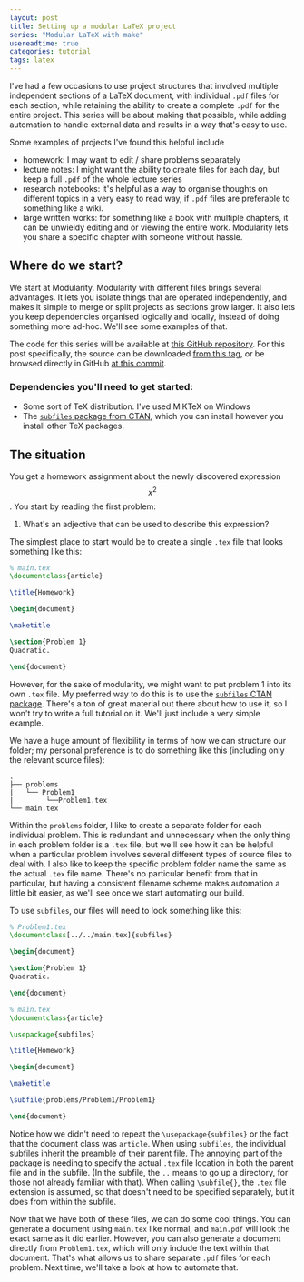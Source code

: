 ```yaml
---
layout: post
title: Setting up a modular LaTeX project
series: "Modular LaTeX with make"
usereadtime: true
categories: tutorial
tags: latex
---
```

I've had a few occasions to use project structures that involved multiple independent sections of a
LaTeX document, with individual `.pdf` files for each section, while retaining the ability to create a complete `.pdf`
for the entire project. This series will be about making that possible, while adding automation to handle external data
and results in a way that's easy to use.

Some examples of projects I've found this helpful include
* homework: I may want to edit / share problems separately
* lecture notes: I might want the ability to create files for each day, but keep a full `.pdf` of the whole lecture
series
* research notebooks: it's helpful as a way to organise thoughts on different topics in a very easy to read way, if
`.pdf` files are preferable to something like a wiki.
* large written works: for something like a book with multiple chapters, it can be unwieldy editing and or viewing the
entire work. Modularity lets you share a specific chapter with someone without hassle.

## Where do we start?

We start at Modularity.
Modularity with different files brings several advantages. It lets you isolate things that are operated independently,
and makes it simple to merge or split projects as sections grow larger. It also lets you keep dependencies organised
logically and locally, instead of doing something more ad-hoc. We'll see some examples of that.

The code for this series will be available at [this GitHub repository](https://github.com/dmallubhotla/modular_latex/).
For this post specifically, the source can be downloaded
[from this tag](https://github.com/dmallubhotla/modular_latex/releases/tag/part1), or be browsed directly in GitHub
[at this commit](https://github.com/dmallubhotla/modular_latex/tree/4445ffb73cea4b99b75470f2ba2ce3e48fe67584).

### Dependencies you'll need to get started:
* Some sort of TeX distribution. I've used MiKTeX on Windows
* The [`subfiles` package from CTAN](https://ctan.org/pkg/subfiles?lang=en), which you can install however you install
other TeX packages.

## The situation

You get a homework assignment about the newly discovered expression $$x^2$$. You start by reading the first problem:
1. What's an adjective that can be used to describe this expression?

The simplest place to start would be to create a single `.tex` file that looks something like this:
```tex
% main.tex
\documentclass{article}

\title{Homework}

\begin{document}

\maketitle

\section{Problem 1}
Quadratic.

\end{document}
```

However, for the sake of modularity, we might want to put problem 1 into its own `.tex` file. My preferred way to do this
is to use the [`subfiles` CTAN package](https://ctan.org/pkg/subfiles?lang=en). There's a ton of great material out
there about how to use it, so I won't try to write a full tutorial on it. We'll just include a very simple example.

We have a huge amount of flexibility in terms of how we can structure our folder; my personal preference is to do
something like this (including only the relevant source files):
```
.
├── problems
|   └── Problem1
|        └──Problem1.tex
└── main.tex
```
Within the `problems` folder, I like to create a separate folder for each individual problem. This is redundant and
unnecessary when the only thing in each problem folder is a `.tex` file, but we'll see how it can be helpful when a
particular problem involves several different types of source files to deal with. I also like to keep the specific
problem folder name the same as the actual `.tex` file name. There's no particular benefit from that in particular,
but having a consistent filename scheme makes automation a little bit easier, as we'll see once we start automating our
build.

To use `subfiles`, our files will need to look something like this:
```tex
% Problem1.tex
\documentclass[../../main.tex]{subfiles}

\begin{document}

\section{Problem 1}
Quadratic.

\end{document}
```

```tex
% main.tex
\documentclass{article}

\usepackage{subfiles}

\title{Homework}

\begin{document}

\maketitle

\subfile{problems/Problem1/Problem1}

\end{document}
```

Notice how we didn't need to repeat the `\usepackage{subfiles}` or the fact that the document class was `article`. When
using `subfiles`, the individual subfiles inherit the preamble of their parent file. The annoying part of the package
is needing to specify the actual `.tex` file location in both the parent file and in the subfile. (In the subfile, the
`..` means to go up a directory, for those not already familiar with that). When calling `\subfile{}`, the `.tex` file
extension is assumed, so that doesn't need to be specified separately, but it does from within the subfile.

Now that we have both of these files, we can do some cool things. You can generate a document using `main.tex` like normal,
and `main.pdf` will look the exact same as it did earlier. However, you can also generate a document directly from
`Problem1.tex`, which will only include the text within that document. That's what allows us to share separate `.pdf`
files for each problem. Next time, we'll take a look at how to automate that.